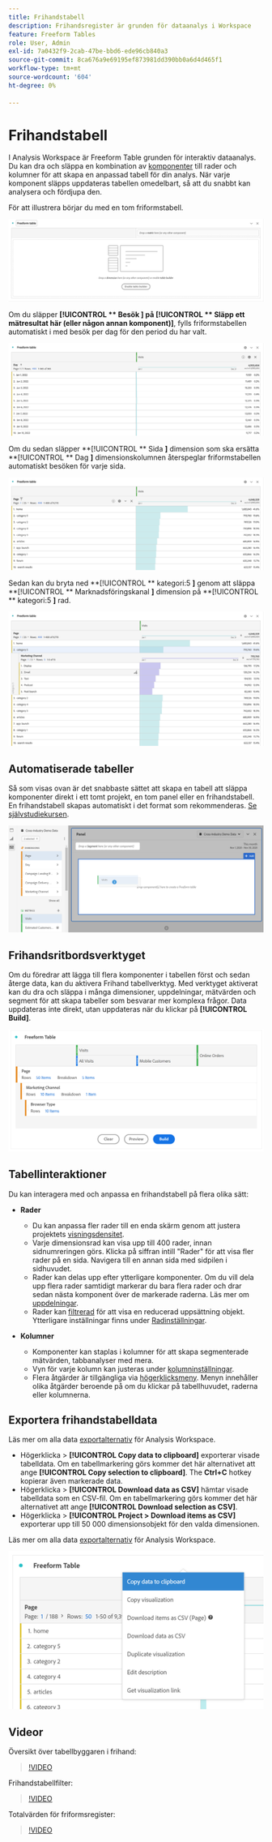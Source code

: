 ```yaml
---
title: Frihandstabell
description: Frihandsregister är grunden för dataanalys i Workspace
feature: Freeform Tables
role: User, Admin
exl-id: 7a0432f9-2cab-47be-bbd6-ede96cb840a3
source-git-commit: 8ca676a9e69195ef873981dd390bb0a6d4d465f1
workflow-type: tm+mt
source-wordcount: '604'
ht-degree: 0%

---
```


# Frihandstabell

I Analysis Workspace är Freeform Table grunden för interaktiv dataanalys. Du kan dra och släppa en kombination av [komponenter](https://experienceleague.adobe.com/docs/analytics/analyze/analysis-workspace/components/analysis-workspace-components.html) till rader och kolumner för att skapa en anpassad tabell för din analys. När varje komponent släpps uppdateras tabellen omedelbart, så att du snabbt kan analysera och fördjupa den.

För att illustrera börjar du med en tom friformstabell.

![Tom tabell för frihandsfigur](assets/freeform-table-1.png)

Om du släpper **[!UICONTROL ** Besök **]** på **[!UICONTROL ** Släpp ett mätresultat här (eller någon annan komponent)**]**, fylls friformstabellen automatiskt i med besök per dag för den period du har valt.

![Besök friformstabell](assets/freeform-table-2.png)

Om du sedan släpper **[!UICONTROL ** Sida **]** dimension som ska ersätta **[!UICONTROL ** Dag **]** dimensionskolumnen återspeglar friformstabellen automatiskt besöken för varje sida.

![Besök efter sidfriformstabell](assets/freeform-table-3.png)

Sedan kan du bryta ned **[!UICONTROL ** kategori:5 **]** genom att släppa **[!UICONTROL ** Marknadsföringskanal **]** dimension på **[!UICONTROL ** kategori:5 **]** rad.

![Besöksfördelning efter sidfriformstabell](assets/freeform-table-4.png)


## Automatiserade tabeller

Så som visas ovan är det snabbaste sättet att skapa en tabell att släppa komponenter direkt i ett tomt projekt, en tom panel eller en frihandstabell. En frihandstabell skapas automatiskt i det format som rekommenderas. [Se självstudiekursen](https://experienceleague.adobe.com/docs/analytics-learn/tutorials/analysis-workspace/building-freeform-tables/auto-build-freeform-tables-in-analysis-workspace.html).

![](assets/automated-table.png)

## Frihandsritbordsverktyget

Om du föredrar att lägga till flera komponenter i tabellen först och sedan återge data, kan du aktivera Frihand tabellverktyg. Med verktyget aktiverat kan du dra och släppa i många dimensioner, uppdelningar, mätvärden och segment för att skapa tabeller som besvarar mer komplexa frågor. Data uppdateras inte direkt, utan uppdateras när du klickar på **[!UICONTROL Build]**.

![](assets/table-builder.png)

## Tabellinteraktioner

Du kan interagera med och anpassa en frihandstabell på flera olika sätt:

* **Rader**
   * Du kan anpassa fler rader till en enda skärm genom att justera projektets [visningsdensitet](https://experienceleague.adobe.com/docs/analytics/analyze/analysis-workspace/build-workspace-project/view-density.html).
   * Varje dimensionsrad kan visa upp till 400 rader, innan sidnumreringen görs. Klicka på siffran intill &quot;Rader&quot; för att visa fler rader på en sida. Navigera till en annan sida med sidpilen i sidhuvudet.
   * Rader kan delas upp efter ytterligare komponenter. Om du vill dela upp flera rader samtidigt markerar du bara flera rader och drar sedan nästa komponent över de markerade raderna. Läs mer om [uppdelningar](https://experienceleague.adobe.com/docs/analytics/analyze/analysis-workspace/components/dimensions/t-breakdown-fa.html).
   * Rader kan [filtrerad](https://experienceleague.adobe.com/docs/analytics/analyze/analysis-workspace/visualizations/freeform-table/filter-and-sort.html) för att visa en reducerad uppsättning objekt. Ytterligare inställningar finns under [Radinställningar](https://experienceleague.adobe.com/docs/analytics/analyze/analysis-workspace/visualizations/freeform-table/column-row-settings/table-settings.html).

* **Kolumner**
   * Komponenter kan staplas i kolumner för att skapa segmenterade mätvärden, tabbanalyser med mera.
   * Vyn för varje kolumn kan justeras under [kolumninställningar](https://experienceleague.adobe.com/docs/analytics/analyze/analysis-workspace/build-workspace-project/column-row-settings/column-settings.html).
   * Flera åtgärder är tillgängliga via [högerklicksmeny](https://experienceleague.adobe.com/docs/analytics-learn/tutorials/analysis-workspace/building-freeform-tables/using-the-right-click-menu.html). Menyn innehåller olika åtgärder beroende på om du klickar på tabellhuvudet, raderna eller kolumnerna.

## Exportera frihandstabelldata

Läs mer om alla data [exportalternativ](https://experienceleague.adobe.com/docs/analytics/analyze/analysis-workspace/curate-share/download-send.html) för Analysis Workspace.

* Högerklicka > **[!UICONTROL Copy data to clipboard]** exporterar visade tabelldata. Om en tabellmarkering görs kommer det här alternativet att ange **[!UICONTROL Copy selection to clipboard]**. The **Ctrl+C** hotkey kopierar även markerade data.
* Högerklicka > **[!UICONTROL Download data as CSV]** hämtar visade tabelldata som en CSV-fil. Om en tabellmarkering görs kommer det här alternativet att ange **[!UICONTROL Download selection as CSV]**.
* Högerklicka > **[!UICONTROL Project > Download items as CSV]** exporterar upp till 50 000 dimensionsobjekt för den valda dimensionen.

Läs mer om alla data [exportalternativ](https://experienceleague.adobe.com/docs/analytics/analyze/analysis-workspace/curate-share/download-send.html) för Analysis Workspace.

![](assets/export-options.png)

## Videor

Översikt över tabellbyggaren i frihand:

>[!VIDEO](https://video.tv.adobe.com/v/31318/?quality=12)

Frihandstabellfilter:

>[!VIDEO](https://video.tv.adobe.com/v/23232/?quality=12)

Totalvärden för friformsregister:

>[!VIDEO](https://video.tv.adobe.com/v/29273/?quality=12)
